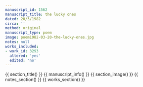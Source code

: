```yaml
---
manuscript_id: 1562
manuscript_title: the lucky ones
dated: 20/3/1982
circa: ''
method: original
manuscript_type: poem
image: poem1982-03-20-the-lucky-ones.jpg
notes: null
works_included:
- work_id: 3293
  altered: 'yes'
  edited: 'no'
---
```


{{ section_title() }}
{{ manuscript_info() }}
{{ section_image() }}
{{ notes_section() }}
{{ works_section() }}

